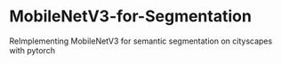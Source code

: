 # MobileNetV3-for-Segmentation
ReImplementing MobileNetV3 for semantic segmentation on cityscapes with pytorch
